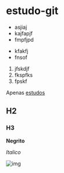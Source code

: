 # estudo-git

* asjiaj
* kajfapjf
* fmpfjpd

- kfakfj
- fnsof

1. jfskdjf
2. fkspfks
3. fpskf

Apenas [estudos](http://google.com)

## H2
### H3

**Negrito**

*Italico*

![img](http://designer-daily.com/wp-content/uploads/2007/08/lorem-ipscream.jpg)
